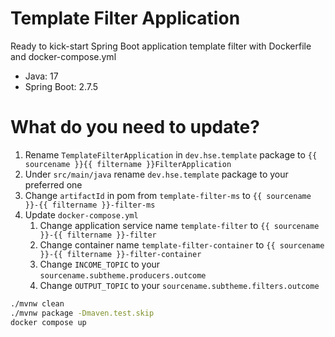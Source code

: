 # Template Filter Application

Ready to kick-start Spring Boot application template filter with Dockerfile and docker-compose.yml
* Java: 17
* Spring Boot: 2.7.5
# What do you need to update?
1. Rename `TemplateFilterApplication` in `dev.hse.template` package to `{{ sourcename }}{{ filtername }}FilterApplication`
2. Under `src/main/java` rename `dev.hse.template` package to your preferred one
3. Change `artifactId` in pom from `template-filter-ms` to `{{ sourcename }}-{{ filtername }}-filter-ms`
4. Update `docker-compose.yml`
   1. Change application service name `template-filter` to `{{ sourcename }}-{{ filtername }}-filter`
   2. Change container name `template-filter-container` to `{{ sourcename }}-{{ filtername }}-filter-container`
   3. Change `INCOME_TOPIC` to your `sourcename.subtheme.producers.outcome`
   4. Change `OUTPUT_TOPIC` to your `sourcename.subtheme.filters.outcome`

```bash
./mvnw clean
./mvnw package -Dmaven.test.skip
docker compose up
```